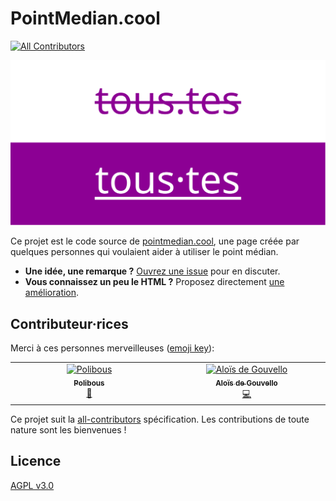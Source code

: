 # PointMedian.cool
<!-- ALL-CONTRIBUTORS-BADGE:START - Do not remove or modify this section -->
[![All Contributors](https://img.shields.io/badge/all_contributors-1-orange.svg?style=flat-square)](#contributors-)
<!-- ALL-CONTRIBUTORS-BADGE:END -->

![banner](ogimage.png)

Ce projet est le code source de [pointmedian.cool](https://pointmedian.cool), une page créée par quelques personnes qui voulaient aider à utiliser le point médian.

- **Une idée, une remarque ?** [Ouvrez une issue](https://github.com/aloisdg/pointmedian/issues?q=is%3Aissue+is%3Aopen+sort%3Aupdated-desc) pour en discuter.
- **Vous connaissez un peu le HTML ?** Proposez directement [une amélioration](https://github.com/aloisdg/pointmedian/edit/main/index.html).

## Contributeur·rices

Merci à ces personnes merveilleuses ([emoji key](https://allcontributors.org/docs/en/emoji-key)):

<!-- ALL-CONTRIBUTORS-LIST:START - Do not remove or modify this section -->
<!-- prettier-ignore-start -->
<!-- markdownlint-disable -->
<table>
  <tbody>
    <tr>
      <td align="center" valign="top" width="14.28%"><a href="https://github.com/Polibous"><img src="https://avatars.githubusercontent.com/u/125921506?v=4?s=100" width="100px;" alt="Polibous"/><br /><sub><b>Polibous</b></sub></a><br /><a href="#design-Polibous" title="Design">🎨</a></td>
      <td align="center" valign="top" width="14.28%"><a href="http://aloisdg.netlify.app"><img src="https://avatars.githubusercontent.com/u/3449303?v=4?s=100" width="100px;" alt="Aloïs de Gouvello"/><br /><sub><b>Aloïs de Gouvello</b></sub></a><br /><a href="https://github.com/aloisdg/pointmedian/commits?author=aloisdg" title="Code">💻</a></td>
    </tr>
  </tbody>
</table>

<!-- markdownlint-restore -->
<!-- prettier-ignore-end -->

<!-- ALL-CONTRIBUTORS-LIST:END -->

Ce projet suit la [all-contributors](https://github.com/all-contributors/all-contributors) spécification. Les contributions de toute nature sont les bienvenues !

## Licence

[AGPL v3.0](https://github.com/aloisdg/pointmedian/blob/main/LICENSE)
